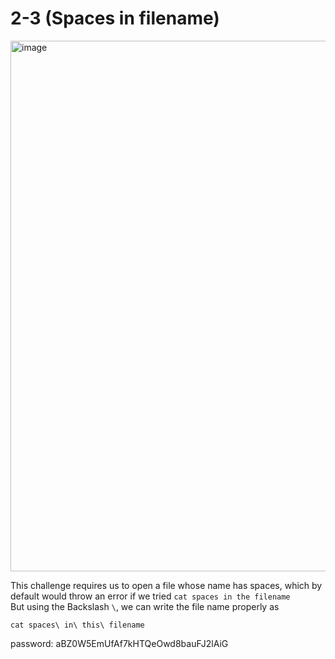 # 2-3 (Spaces in filename)
<img width="849" alt="image" src="https://github.com/Chalhotra/git-exercises-writeups/assets/135652026/194f8b10-3af8-49bf-beaf-48847ad556dc">



 
This challenge requires us to open a file whose name has spaces, which by default would throw an error if we tried 
``` cat spaces in the filename ```
<br>
But using the Backslash ```\```, we can write the file name properly as <br>
``` 
cat spaces\ in\ this\ filename 
```

password: aBZ0W5EmUfAf7kHTQeOwd8bauFJ2lAiG
